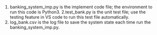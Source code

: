 1. banking_system_imp.py is the implement code file; the environment to run this code is Python3.
2.test_bank.py is the unit test file; use the testing feature in VS code to run this test file automatically.
3. log_bank.csv is the log file to save the system state each time run the banking_system_imp.py.
